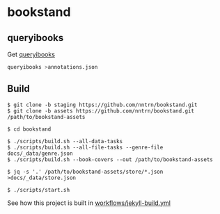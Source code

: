 # bookstand

## queryibooks

Get [queryibooks](https://github.com/nntrn/queryibooks)

```sh
queryibooks >annotations.json
```

## Build

```console
$ git clone -b staging https://github.com/nntrn/bookstand.git
$ git clone -b assets https://github.com/nntrn/bookstand.git /path/to/bookstand-assets

$ cd bookstand

$ ./scripts/build.sh --all-data-tasks
$ ./scripts/build.sh --all-file-tasks --genre-file docs/_data/genre.json
$ ./scripts/build.sh --book-covers --out /path/to/bookstand-assets

$ jq -s '.' /path/to/bookstand-assets/store/*.json >docs/_data/store.json

$ ./scripts/start.sh
```

See how this project is built in [workflows/jekyll-build.yml](.github/workflows/jekyll-build.yml)
